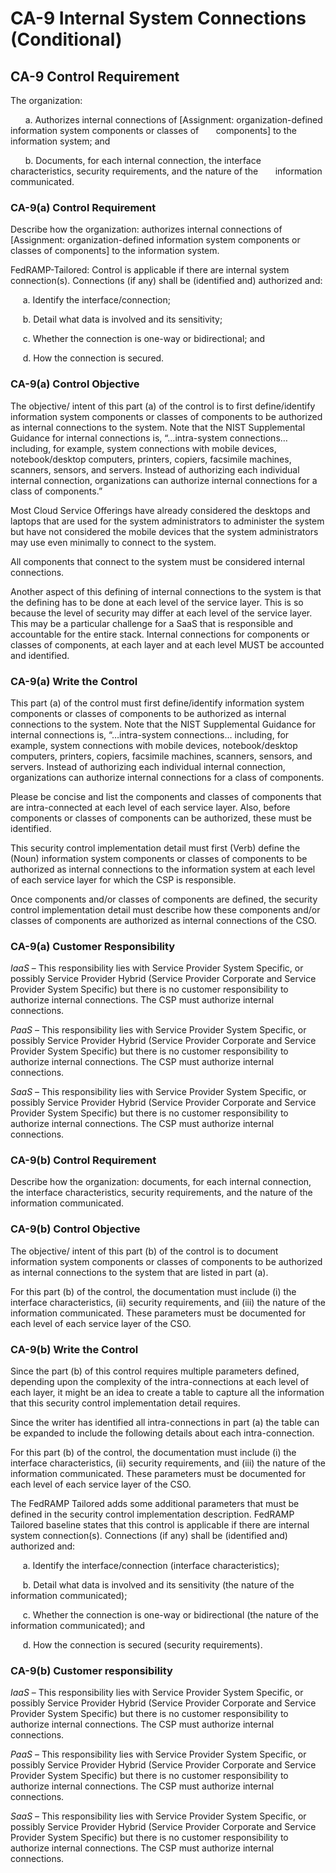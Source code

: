 # CA-9 Internal System Connections (Conditional)
## CA-9 Control Requirement
The organization:

&nbsp;&nbsp;&nbsp;&nbsp;&nbsp;&nbsp;a.	Authorizes internal connections of [Assignment: organization-defined information system components or classes of 
&nbsp;&nbsp;&nbsp;&nbsp;&nbsp;&nbsp;components] to the information system; and

&nbsp;&nbsp;&nbsp;&nbsp;&nbsp;&nbsp;b.	Documents, for each internal connection, the interface characteristics, security requirements, and the nature of the &nbsp;&nbsp;&nbsp;&nbsp;&nbsp;&nbsp;information communicated.
### CA-9(a) Control Requirement
Describe how the organization: authorizes internal connections of [Assignment: organization-defined information system components or classes of components] to the information system.

FedRAMP-Tailored: Control is applicable if there are internal system connection(s). Connections (if any) shall be (identified and) authorized and:

&nbsp;&nbsp;&nbsp;&nbsp;&nbsp;a.	Identify the interface/connection;

&nbsp;&nbsp;&nbsp;&nbsp;&nbsp;b.	Detail what data is involved and its sensitivity;

&nbsp;&nbsp;&nbsp;&nbsp;&nbsp;c.	Whether the connection is one-way or bidirectional; and

&nbsp;&nbsp;&nbsp;&nbsp;&nbsp;d.	How the connection is secured.
### CA-9(a) Control Objective
The objective/ intent of this part (a) of the control is to first define/identify information system components or classes of components to be authorized as internal connections to the system. Note that the NIST Supplemental Guidance for internal connections is, “…intra-system connections… including, for example, system connections with mobile devices, notebook/desktop computers, printers, copiers, facsimile machines, scanners, sensors, and servers. Instead of authorizing each individual internal connection, organizations can authorize internal connections for a class of components.”

Most Cloud Service Offerings have already considered the desktops and laptops that are used for the system administrators to administer the system but have not considered the mobile devices that the system administrators may use even minimally to connect to the system.

All components that connect to the system must be considered internal connections.

Another aspect of this defining of internal connections to the system is that the defining has to be done at each level of the service layer. This is so because the level of security may differ at each level of the service layer. This may be a particular challenge for a SaaS that is responsible and accountable for the entire stack. Internal connections for components or classes of components, at each layer and at each level MUST be accounted and identified.
### CA-9(a) Write the Control
This part (a) of the control must first define/identify information system components or classes of components to be authorized as internal connections to the system. Note that the NIST Supplemental Guidance for internal connections is, “…intra-system connections… including, for example, system connections with mobile devices, notebook/desktop computers, printers, copiers, facsimile machines, scanners, sensors, and servers. Instead of authorizing each individual internal connection, organizations can authorize internal connections for a class of components.

Please be concise and list the components and classes of components that are intra-connected at each level of each service layer. Also, before components or classes of components can be authorized, these must be identified.

This security control implementation detail must first (Verb) define the (Noun) information system components or classes of components to be authorized as internal connections to the information system at each level of each service layer for which the CSP is responsible.

Once components and/or classes of components are defined, the security control implementation detail must describe how these components and/or classes of components are authorized as internal connections of the CSO.
### CA-9(a) Customer Responsibility
*IaaS* – This responsibility lies with Service Provider System Specific, or possibly Service Provider Hybrid (Service Provider Corporate and Service Provider System Specific) but there is no customer responsibility to authorize internal connections. The CSP must authorize internal connections.

*PaaS* – This responsibility lies with Service Provider System Specific, or possibly Service Provider Hybrid (Service Provider Corporate and Service Provider System Specific) but there is no customer responsibility to authorize internal connections. The CSP must authorize internal connections.

*SaaS* – This responsibility lies with Service Provider System Specific, or possibly Service Provider Hybrid (Service Provider Corporate and Service Provider System Specific) but there is no customer responsibility to authorize internal connections. The CSP must authorize internal connections.
### CA-9(b) Control Requirement
Describe how the organization: documents, for each internal connection, the interface characteristics, security requirements, and the nature of the information communicated.
### CA-9(b) Control Objective
The objective/ intent of this part (b) of the control is to document information system components or classes of components to be authorized as internal connections to the system that are listed in part (a).

For this part (b) of the control, the documentation must include (i) the interface characteristics, (ii) security requirements, and (iii) the nature of the information communicated. These parameters must be documented for each level of each service layer of the CSO.
### CA-9(b) Write the Control
Since the part (b) of this control requires multiple parameters defined, depending upon the complexity of the intra-connections at each level of each layer, it might be an idea to create a table to capture all the information that this security control implementation detail requires.

Since the writer has identified all intra-connections in part (a) the table can be expanded to include the following details about each intra-connection.

For this part (b) of the control, the documentation must include (i) the interface characteristics, (ii) security requirements, and (iii) the nature of the information communicated. These parameters must be documented for each level of each service layer of the CSO.

The FedRAMP Tailored adds some additional parameters that must be defined in the security control implementation description. FedRAMP Tailored baseline states that this control is applicable if there are internal system connection(s). Connections (if any) shall be (identified and) authorized and:

&nbsp;&nbsp;&nbsp;&nbsp;&nbsp;a.	Identify the interface/connection (interface characteristics);

&nbsp;&nbsp;&nbsp;&nbsp;&nbsp;b.	Detail what data is involved and its sensitivity (the nature of the information communicated);

&nbsp;&nbsp;&nbsp;&nbsp;&nbsp;c.	Whether the connection is one-way or bidirectional (the nature of the information communicated); and

&nbsp;&nbsp;&nbsp;&nbsp;&nbsp;d.	How the connection is secured (security requirements).
### CA-9(b) Customer responsibility
*IaaS* – This responsibility lies with Service Provider System Specific, or possibly Service Provider Hybrid (Service Provider Corporate and Service Provider System Specific) but there is no customer responsibility to authorize internal connections. The CSP must authorize internal connections.

*PaaS* – This responsibility lies with Service Provider System Specific, or possibly Service Provider Hybrid (Service Provider Corporate and Service Provider System Specific) but there is no customer responsibility to authorize internal connections. The CSP must authorize internal connections.

*SaaS* – This responsibility lies with Service Provider System Specific, or possibly Service Provider Hybrid (Service Provider Corporate and Service Provider System Specific) but there is no customer responsibility to authorize internal connections. The CSP must authorize internal connections.

